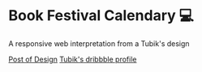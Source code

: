 # Book Festival Calendary 💻
A responsive web interpretation from a Tubik's design 

[Post of Design](https://dribbble.com/shots/8576480-Book-Festival-Responsive-Website)
[Tubik's dribbble profile](https://dribbble.com/Tubik)

